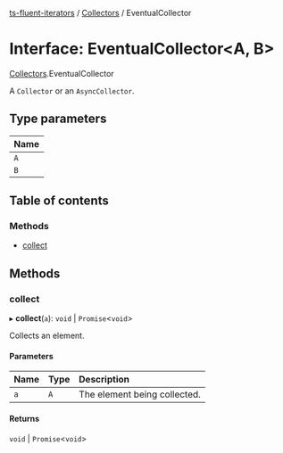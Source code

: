 [ts-fluent-iterators](../README.md) / [Collectors](../modules/Collectors.md) / EventualCollector

# Interface: EventualCollector\<A, B\>

[Collectors](../modules/Collectors.md).EventualCollector

A `Collector` or an `AsyncCollector`.

## Type parameters

| Name |
| :--- |
| `A`  |
| `B`  |

## Table of contents

### Methods

- [collect](Collectors.EventualCollector.md#collect)

## Methods

### collect

▸ **collect**(`a`): `void` \| `Promise`\<`void`\>

Collects an element.

#### Parameters

| Name | Type | Description                  |
| :--- | :--- | :--------------------------- |
| `a`  | `A`  | The element being collected. |

#### Returns

`void` \| `Promise`\<`void`\>
